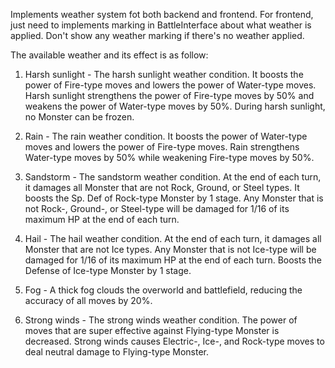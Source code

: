Implements weather system fot both backend and frontend. For frontend, just need to implements marking in BattleInterface about what weather is applied. Don't show any weather marking if there's no weather applied. 

The available weather and its effect is as follow:

1. Harsh sunlight - The harsh sunlight weather condition. It boosts the power of Fire-type moves and lowers the power of Water-type moves.	Harsh sunlight strengthens the power of Fire-type moves by 50% and weakens the power of Water-type moves by 50%. During harsh sunlight, no Monster can be frozen.

2. Rain - The rain weather condition. It boosts the power of Water-type moves and lowers the power of Fire-type moves. Rain strengthens Water-type moves by 50% while weakening Fire-type moves by 50%.

3. Sandstorm - The sandstorm weather condition. At the end of each turn, it damages all Monster that are not Rock, Ground, or Steel types. It boosts the Sp. Def of Rock-type Monster by 1 stage. Any Monster that is not Rock-, Ground-, or Steel-type will be damaged for 1/16 of its maximum HP at the end of each turn. 

4. Hail - The hail weather condition. At the end of each turn, it damages all Monster that are not Ice types.	Any Monster that is not Ice-type will be damaged for 1/16 of its maximum HP at the end of each turn. Boosts the Defense of Ice-type Monster by 1 stage.

5. Fog - A thick fog clouds the overworld and battlefield, reducing the accuracy of all moves by 20%.

6. Strong winds - The strong winds weather condition. The power of moves that are super effective against Flying-type Monster is decreased.	Strong winds causes Electric-, Ice-, and Rock-type moves to deal neutral damage to Flying-type Monster.